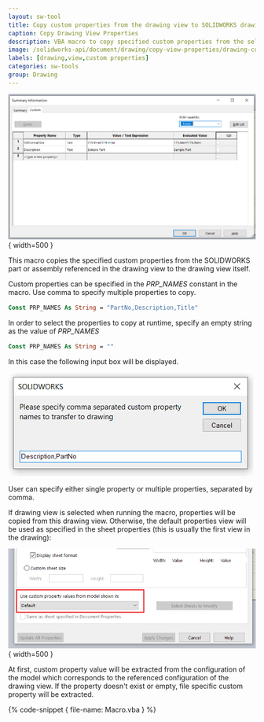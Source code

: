 ```yaml
---
layout: sw-tool
title: Copy custom properties from the drawing view to SOLIDWORKS drawing file
caption: Copy Drawing View Properties
description: VBA macro to copy specified custom properties from the selected or default drawing view into the drawing properties
image: /solidworks-api/document/drawing/copy-view-properties/drawing-custom-properties.png
labels: [drawing,view,custom properties]
categories: sw-tools
group: Drawing
---
```

![Custom properties in SOLIDWORKS drawing](drawing-custom-properties.png){ width=500 }

This macro copies the specified custom properties from the SOLIDWORKS part or assembly referenced in the drawing view to the drawing view itself.

Custom properties can be specified in the *PRP_NAMES* constant in the macro. Use comma to specify multiple properties to copy.

~~~ vb
Const PRP_NAMES As String = "PartNo,Description,Title"
~~~

In order to select the properties to copy at runtime, specify an empty string as the value of *PRP_NAMES*

~~~ vb
Const PRP_NAMES As String = ""
~~~

In this case the following input box will be displayed.

![Input box for properties to be copied to drawing](properties-input-box.png)

User can specify either single property or multiple properties, separated by comma.

If drawing view is selected when running the macro, properties will be copied from this drawing view. Otherwise, the default properties view will be used as specified in the sheet properties (this is usually the first view in the drawing):

![Drawing View for custom properties](properties-view.png){ width=500 }

At first, custom property value will be extracted from the configuration of the model which corresponds to the referenced configuration of the drawing view. If the property doesn't exist or empty, file specific custom property will be extracted.

{% code-snippet { file-name: Macro.vba } %}
